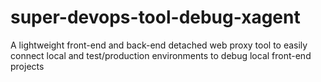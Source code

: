 # super-devops-tool-debug-xagent
A lightweight front-end and back-end detached web proxy tool to easily connect local and test/production environments to debug local front-end projects
